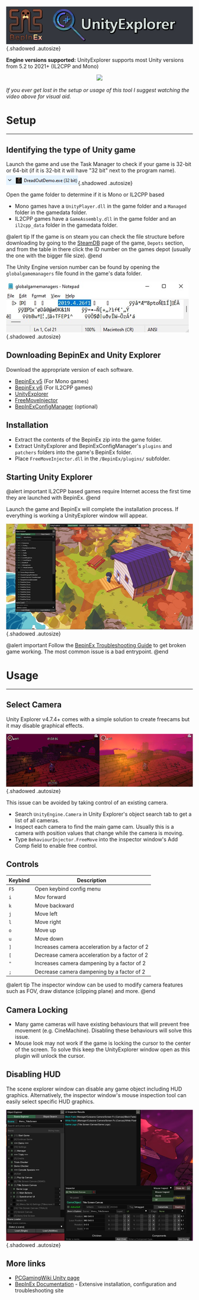 ![toplogo](../Images/UUFGuide/toplogo.jpg){.shadowed .autosize}

**Engine versions supported:** UnityExplorer supports most Unity versions from 5.2 to 2021+ (IL2CPP and Mono)


<p align="center">
<a href="https://www.youtube.com/watch?v=qufWSNPyeYQ" target="_blank">
  <img src="https://img.youtube.com/vi/qufWSNPyeYQ/hqdefault.jpg">
</a>
</p>

*If you ever get lost in the setup or usage of this tool I suggest watching the video above for visual aid.*

# Setup
---

## Identifying the type of Unity game
 
Launch the game and use the Task Manager to check if your game is 32-bit or 64-bit (if it is 32-bit it will have "32 bit" next to the program name).  
![TaskManager01](../Images/UUFGuide/TaskManager01.png){.shadowed .autosize}

Open the game folder to determine if it is Mono or IL2CPP based
- Mono games have a <code>UnityPlayer.dll</code> in the game folder and a <code>Managed</code> folder in the gamedata folder.
- IL2CPP games have a <code>GameAssembly.dll</code> in the game folder and an <code>il2cpp_data</code> folder in the gamedata folder.
 
@alert tip
If the game is on steam you can check the file structure before downloading by going to the [SteamDB](https://steamdb.info) page of the game, `Depots` section, and from the table in there click the ID number on the games depot (usually the one with the bigger file size).
@end

The Unity Engine version number can be found by opening the <code>globalgamemanagers</code> file found in the game's data folder.

![globalgamemanagers](../Images/UUFGuide/globalgamemanagers.jpg){.shadowed .autosize}

## Downloading BepinEx and Unity Explorer

Download the appropriate version of each software.

- [BepinEx v5](https://github.com/BepInEx/BepInEx/releases) (For Mono games)
- [BepinEx v6](https://builds.bepinex.dev/projects/bepinex_be) (For IL2CPP games)
- [UnityExplorer](https://github.com/sinai-dev/UnityExplorer/releases)
- [FreeMoveInjector](https://github.com/vtvrv/FreeMoveInjector/releases)
- [BepInExConfigManager](https://github.com/sinai-dev/BepInExConfigManager) (optional)

## Installation

- Extract the contents of the BepinEx zip into the game folder.
- Extract UnityExplorer and BepinExConfigManager's <code>plugins</code> and <code>patchers</code> folders into the game's BepinEx folder.
- Place <code>FreeMoveInjector.dll</code> in the <code>/BepinEx/plugins/</code> subfolder.

## Starting Unity Explorer

@alert important
IL2CPP based games require Internet access the first time they are launched with BepinEx.
@end
 
Launch the game and BepinEx will complete the installation process. If everything is working a UnityExplorer window will appear.

![firstlaunch](../Images/UUFGuide/firstlaunch.jpg){.shadowed .autosize}
 
@alert important
Follow the [BepinEx Troubleshooting Guide](https://github.com/sinai-dev/BepInExConfigManager) to get broken game working.
The most common issue is a bad entrypoint.
@end


# Usage
---
## Select Camera
 
 Unity Explorer v4.7.4+ comes with a simple solution to create freecams but it may disable graphical effects.

 ![sidebyside](../Images/UUFGuide/sidebyside.jpg){.shadowed .autosize}

 This issue can be avoided by taking control of an existing camera.

* Search <code>UnityEngine.Camera</code> in Unity Explorer's object search tab to get a list of all cameras.
* Inspect each camera to find the main game cam. Usually this is a camera with position values that change while the camera is moving.
* Type <code>BehaviourInjector.FreeMove</code> into the inspector window's Add Comp field to enable free control.

## Controls

Keybind | Description
-- | --
`F5` | Open keybind config menu
`i` | Mov  forward
`k` | Move backward
`j` | Move left
`l` | Move right
`o` | Move up
`u` | Move down
`]` | Increases camera acceleration by a factor of 2
`[` | Decrease camera acceleration by a factor of 2
`"` | Increases camera dampening by a factor of 2
`;` | Decrease camera dampening by a factor of 2

@alert tip
The inspector window can be used to modify camera features such as FOV, draw distance (clipping plane) and more.
@end

## Camera Locking

* Many game cameras will have existing behaviours that will prevent free movement (e.g. CineMachine). Disabling these behaviours will solve this issue.
* Mouse look may not work if the game is locking the cursor to the center of the screen. To solve this keep the UnityExplorer window open as this plugin will unlock the cursor.

## Disabling HUD

The scene explorer window can disable any game object including HUD graphics. Alternatively, the inspector window's mouse inspection tool can easily select specific HUD graphics.
 
  ![demonturfhud](../Images/UUFGuide/demonturfhud.jpg){.shadowed .autosize}

## More links

- [PCGamingWiki Unity page](https://www.pcgamingwiki.com/wiki/Engine:Unity) 
- [BepInEx Documentation](https://docs.bepinex.dev/master/articles/user_guide/installation/index.html) - Extensive installation, configuration and troubleshooting site
